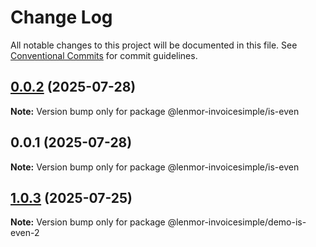 # Change Log

All notable changes to this project will be documented in this file.
See [Conventional Commits](https://conventionalcommits.org) for commit guidelines.

## [0.0.2](https://github.com/lenmor-invoicesimple/monorepo-test-4/compare/@lenmor-invoicesimple/is-even@0.0.1...@lenmor-invoicesimple/is-even@0.0.2) (2025-07-28)

**Note:** Version bump only for package @lenmor-invoicesimple/is-even

## 0.0.1 (2025-07-28)

**Note:** Version bump only for package @lenmor-invoicesimple/is-even

## [1.0.3](https://github.com/lenmor-invoicesimple/monorepo-test-2/compare/@lenmor-invoicesimple/demo-is-even-2@1.0.2...@lenmor-invoicesimple/demo-is-even-2@1.0.3) (2025-07-25)

**Note:** Version bump only for package @lenmor-invoicesimple/demo-is-even-2

